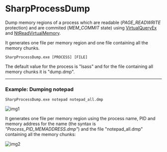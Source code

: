 # SharpProcessDump

Dump memory regions of a process which are readable (*PAGE_READWRITE* protection) and are commited (*MEM_COMMIT* state) using [VirtualQueryEx](https://learn.microsoft.com/es-es/windows/win32/api/memoryapi/nf-memoryapi-virtualqueryex) and [NtReadVirtualMemory](http://undocumented.ntinternals.net/index.html?page=UserMode%2FUndocumented%20Functions%2FMemory%20Management%2FVirtual%20Memory%2FNtReadVirtualMemory.html).

It generates one file per memory region and one file containing all the memory chunks.

```
SharpProcessDump.exe [PROCESS] [FILE]
```

The default value for the process is "lsass" and for the file containing all memory chunks it is "dump.dmp".


--------------------------

### Example: Dumping notepad

```
SharpProcessDump.exe notepad notepad_all.dmp
```

![img1](https://raw.githubusercontent.com/ricardojoserf/ricardojoserf.github.io/master/images/sharpprocessdump/Screenshot_1.png)

It generates one file per memory region using the process name, PID and memory address for the name (the syntax is *"Process_PID_MEMADDRESS.dmp"*) and the file "notepad_all.dmp" containing all the memory chunks:

![img2](https://raw.githubusercontent.com/ricardojoserf/ricardojoserf.github.io/master/images/sharpprocessdump/Screenshot_2.png)

